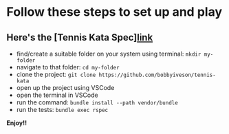 # Follow these steps to set up and play

## Here's the [Tennis Kata Spec][link](https://learn.madetech.com/katas/tennis/)

* find/create a suitable folder on your system using terminal: `mkdir my-folder`
* navigate to that folder: `cd my-folder` 
* clone the project: `git clone https://github.com/bobbyiveson/tennis-kata` 
* open up the project using VSCode
* open the terminal in VSCode
* run the command: `bundle install --path vendor/bundle` 
* run the tests: `bundle exec rspec`

**Enjoy!!**